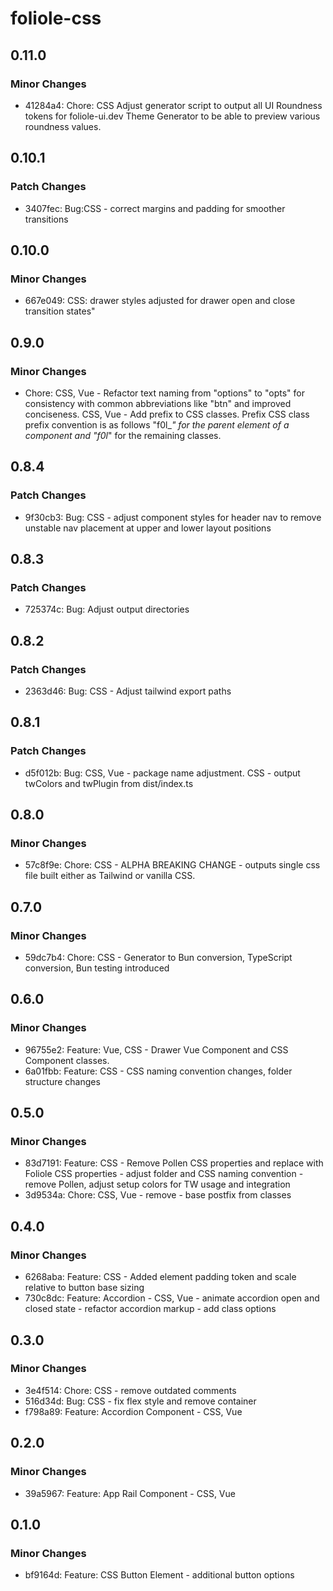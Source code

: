 # foliole-css

## 0.11.0

### Minor Changes

- 41284a4: Chore: CSS Adjust generator script to output all UI Roundness tokens for foliole-ui.dev Theme Generator to be able to preview various roundness values.

## 0.10.1

### Patch Changes

- 3407fec: Bug:CSS - correct margins and padding for smoother transitions

## 0.10.0

### Minor Changes

- 667e049: CSS: drawer styles adjusted for drawer open and close transition states"

## 0.9.0

### Minor Changes

- Chore: CSS, Vue - Refactor text naming from "options" to "opts" for consistency with common abbreviations like "btn" and improved conciseness. CSS, Vue - Add prefix to CSS classes. Prefix CSS class prefix convention is as follows "f0l\__" for the parent element of a component and "f0l_" for the remaining classes.

## 0.8.4

### Patch Changes

- 9f30cb3: Bug: CSS - adjust component styles for header nav to remove unstable nav placement at upper and lower layout positions

## 0.8.3

### Patch Changes

- 725374c: Bug: Adjust output directories

## 0.8.2

### Patch Changes

- 2363d46: Bug: CSS - Adjust tailwind export paths

## 0.8.1

### Patch Changes

- d5f012b: Bug: CSS, Vue - package name adjustment. CSS - output twColors and twPlugin from dist/index.ts

## 0.8.0

### Minor Changes

- 57c8f9e: Chore: CSS - ALPHA BREAKING CHANGE - outputs single css file built either as Tailwind or vanilla CSS.

## 0.7.0

### Minor Changes

- 59dc7b4: Chore: CSS - Generator to Bun conversion, TypeScript conversion, Bun testing introduced

## 0.6.0

### Minor Changes

- 96755e2: Feature: Vue, CSS - Drawer Vue Component and CSS Component classes.
- 6a01fbb: Feature: CSS - CSS naming convention changes, folder structure changes

## 0.5.0

### Minor Changes

- 83d7191: Feature: CSS - Remove Pollen CSS properties and replace with Foliole CSS properties - adjust folder and CSS naming convention - remove Pollen, adjust setup colors for TW usage and integration
- 3d9534a: Chore: CSS, Vue - remove - base postfix from classes

## 0.4.0

### Minor Changes

- 6268aba: Feature: CSS - Added element padding token and scale relative to button base sizing
- 730c8dc: Feature: Accordion - CSS, Vue - animate accordion open and closed state - refactor accordion markup - add class options

## 0.3.0

### Minor Changes

- 3e4f514: Chore: CSS - remove outdated comments
- 516d34d: Bug: CSS - fix flex style and remove container
- f798a89: Feature: Accordion Component - CSS, Vue

## 0.2.0

### Minor Changes

- 39a5967: Feature: App Rail Component - CSS, Vue

## 0.1.0

### Minor Changes

- bf9164d: Feature: CSS Button Element - additional button options
